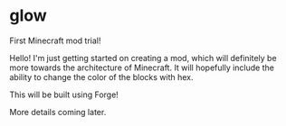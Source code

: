 # glow
First Minecraft mod trial!

Hello! I'm just getting started on creating a mod, which will definitely be more towards the architecture of Minecraft. It will hopefully include the ability to change the color of the blocks with hex.

This will be built using Forge!

More details coming later.
